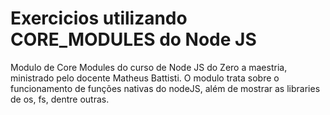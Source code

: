 # Exercicios utilizando CORE_MODULES do Node JS

Modulo de Core Modules do curso de Node JS do Zero a maestria, ministrado pelo docente Matheus Battisti. O modulo trata sobre o funcionamento de funções nativas do nodeJS, além de mostrar as libraries de os, fs, dentre outras.